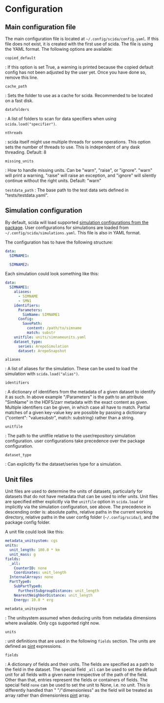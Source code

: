 # Configuration

## Main configuration file
The main configuration file is located at `~/.config/scida/config.yaml`. If this file does not exist, it is created with the
first use of scida. The file is using the YAML format.
The following options are available:

`copied_default`

:  If this option is set True, a warning is printed because the copied default config has not been adjusted by the user
   yet. Once you have done so, remove this line.

`cache_path`

: Sets the folder to use as a cache for scida. Recommended to be located on a fast disk.

`datafolders`

: A list of folders to scan for data specifiers when using `scida.load("specifier")`.

`nthreads`

: scida itself might use multiple threads for some operations. This option sets the number of threads to use.
  This is independent of any dask threading. Default: 8

`missing_units`

: How to handle missing units. Can be "warn", "raise", or "ignore". "warn" will print a warning, "raise" will raise an
  exception, and "ignore" will silently continue without the right units. Default: "warn"

`testdata_path`
: The base path to the test data sets defined in "tests/testdata.yaml".

## Simulation configuration
By default, scida will load supported [simulation configurations from the package](https://github.com/cbyrohl/scida/blob/main/src/scida/configfiles/simulations.yaml).
User configurations for simulations are loaded from `~/.config/scida/simulations.yaml`. This file is also in YAML format.

The configuration has to have the following structure:
```yaml
data:
  SIMNAME1:

  SIMNAME2:

```

Each simulation could look something like this:

```yaml
data:
  SIMNAME1:
    aliases:
      - SIMNAME
      - SMN1
    identifiers:
      Parameters:
        SimName: SIMNAME1
      Config:
        SavePath:
          content: /path/to/simname
          match: substr
    unitfile: units/simnameunits.yaml
    dataset_type:
      series: ArepoSimulation
      dataset: ArepoSnapshot
```

`aliases`

: A list of aliases for the simulation. These can be used to load the simulation with `scida.load("alias")`.

`identifiers`

: A dictionary of identifiers from the metadata of a given dataset to identify it as such.
  In above example "/Parameters" is the path to an attribute "SimName" in the HDF5/zarr metadata
  with the exact content as given. Multiple identifiers can be given, in which case all have to match.
  Partial matches of a given key-value key are possible by passing a dictionary {"content": "valuesubstr", match: substring}
  rather than a string.

`unitfile`

: The path to the unitfile relative to the user/repository simulation configuration. user configurations
  take precedence over the package configuration.

`dataset_type`

: Can explicitly fix the dataset/series type for a simulation.


## Unit files
Unit files are used to determine the units of datasets, particularly for datasets that do not have metadata
that can be used to infer units. Unit files are specified either explicitly via the `unitfile` option in `scida.load`
or implicitly via the simulation configuration, see above. The precedence in descending order is: absolute paths,
relative paths in the current working directory, relative paths in the user config folder (`~/.config/scida/`), and
the package config folder.

A unit file could look like this:

```yaml
metadata_unitsystem: cgs
units:
  unit_length: 100.0 * km
  unit_mass: g
fields:
  _all:
    CounterID: none
    Coordinates: unit_length
  InternalArrays: none
  PartType0:
    SubPartType0:
      FurthestSubgroupDistance: unit_length
    NearestNeighborDistance: unit_length
    Energy: 10.0 * erg
```

`metadata_unitsystem`

: The unitsystem assumed when deducing units from metadata dimensions where available.
  Only cgs supported right now.

`units`

: unit definitions that are used in the following `fields` section. The units are defined as
  [pint](https://pint.readthedocs.io/en/stable/) expressions.

`fields`

: A dictionary of fields and their units. The fields are specified as a path to the field in the dataset.
  The special field `_all` can be used to set the default unit for all fields with a given name irrespective
  of the path of the field. Other than that, entries represent the fields or containers of fields. The special
  field `none` can be used to set the unit to None, i.e. no unit. This is differently handled than " "/"dimensionless" as
  the field will be treated as array rather than dimensionless [pint](https://pint.readthedocs.io/en/stable/) array.
